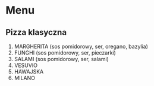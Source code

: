 # Menu

## Pizza klasyczna 

1. MARGHERITA (sos pomidorowy, ser, oregano, bazylia)
2. FUNGHI (sos pomidorowy, ser, pieczarki)
3. SALAMI (sos pomidorowy, ser, salami)
4. VESUVIO 
5. HAWAJSKA
6. MILANO


